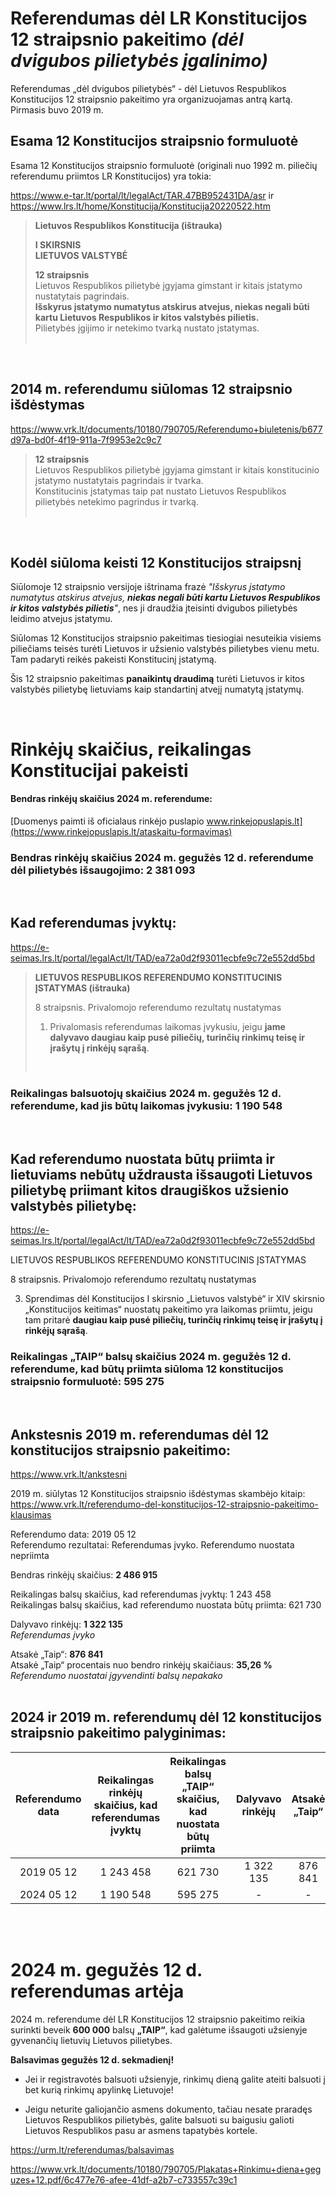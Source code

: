 # Referendumas dėl LR Konstitucijos 12 straipsnio pakeitimo *(dėl dvigubos pilietybės įgalinimo)*

Referendumas „dėl dvigubos pilietybės“ - dėl Lietuvos Respublikos Konstitucijos 12 straipsnio pakeitimo yra organizuojamas antrą kartą. Pirmasis buvo 2019 m.  
  
## Esama 12 Konstitucijos straipsnio formuluotė
  
Esama 12 Konstitucijos straipsnio formuluotė (originali nuo 1992 m. piliečių referendumu priimtos LR Konstitucijos) yra tokia:  

https://www.e-tar.lt/portal/lt/legalAct/TAR.47BB952431DA/asr
ir
https://www.lrs.lt/home/Konstitucija/Konstitucija20220522.htm
  

> **Lietuvos Respublikos Konstitucija (ištrauka)**
>
>**I SKIRSNIS**  
>**LIETUVOS VALSTYBĖ**
>
>**12 straipsnis**  
>Lietuvos Respublikos pilietybė įgyjama gimstant ir kitais įstatymo nustatytais pagrindais.  
>**Išskyrus įstatymo numatytus atskirus atvejus, niekas negali būti kartu Lietuvos Respublikos ir kitos valstybės pilietis.**  
>Pilietybės įgijimo ir netekimo tvarką nustato įstatymas.   
>    <br>  
  
<br>

## 2014 m. referendumu siūlomas 12 straipsnio išdėstymas  

https://www.vrk.lt/documents/10180/790705/Referendumo+biuletenis/b677d97a-bd0f-4f19-911a-7f9953e2c9c7
  
>**12 straipsnis**  
>Lietuvos Respublikos pilietybė įgyjama gimstant ir kitais konstitucinio įstatymo nustatytais pagrindais ir tvarka.  
>Konstitucinis įstatymas taip pat nustato Lietuvos Respublikos pilietybės netekimo pagrindus ir tvarką.  
>    <br>  
    
<br>

## Kodėl siūloma keisti 12 Konstitucijos straipsnį  
  
Siūlomoje 12 straipsnio versijoje ištrinama frazė *"Išskyrus įstatymo numatytus atskirus atvejus, **niekas negali būti kartu Lietuvos Respublikos ir kitos valstybės pilietis**"*, nes ji draudžia įteisinti dvigubos pilietybės leidimo atvejus įstatymu.

Siūlomas 12 Konstitucijos straipsnio pakeitimas tiesiogiai nesuteikia visiems piliečiams teisės turėti Lietuvos ir užsienio valstybės pilietybes vienu metu. Tam padaryti reikės pakeisti Konstitucinį įstatymą.  

Šis 12 straipsnio pakeitimas **panaikintų draudimą** turėti Lietuvos ir kitos valstybės pilietybę lietuviams kaip standartinį atvejį numatytą įstatymų.
  
<br>

# Rinkėjų skaičius, reikalingas Konstitucijai pakeisti
  
#### Bendras rinkėjų skaičius 2024 m. referendume:

[Duomenys paimti iš oficialaus rinkėjo puslapio www.rinkejopuslapis.lt](https://www.rinkejopuslapis.lt/ataskaitu-formavimas)

### Bendras rinkėjų skaičius 2024 m. gegužės 12 d. referendume dėl pilietybės išsaugojimo: **2 381 093**  
  
<br>

## Kad referendumas įvyktų:

https://e-seimas.lrs.lt/portal/legalAct/lt/TAD/ea72a0d2f93011ecbfe9c72e552dd5bd


>**LIETUVOS RESPUBLIKOS REFERENDUMO KONSTITUCINIS ĮSTATYMAS (ištrauka)**
>
>8 straipsnis. Privalomojo referendumo rezultatų nustatymas  
>
>
>1. Privalomasis referendumas laikomas įvykusiu, jeigu **jame dalyvavo daugiau kaip pusė piliečių, turinčių rinkimų teisę ir įrašytų į rinkėjų sąrašą**.  
>  <br>
### Reikalingas balsuotojų skaičius **2024 m. gegužės 12 d.** referendume, kad jis būtų laikomas įvykusiu: **1 190 548**  
  
<br>
    
## Kad referendumo nuostata būtų priimta ir lietuviams nebūtų uždrausta išsaugoti Lietuvos pilietybę priimant kitos draugiškos užsienio valstybės pilietybę:


https://e-seimas.lrs.lt/portal/legalAct/lt/TAD/ea72a0d2f93011ecbfe9c72e552dd5bd

LIETUVOS RESPUBLIKOS REFERENDUMO KONSTITUCINIS ĮSTATYMAS  
  
8 straipsnis. Privalomojo referendumo rezultatų nustatymas  
  
  
3. Sprendimas dėl Konstitucijos I skirsnio „Lietuvos valstybė“ ir XIV skirsnio „Konstitucijos keitimas“ nuostatų pakeitimo yra laikomas priimtu, jeigu tam pritarė **daugiau kaip pusė piliečių, turinčių rinkimų teisę ir įrašytų į rinkėjų sąrašą**.


### Reikalingas **„TAIP“** balsų skaičius 2024 m. gegužės 12 d. referendume, kad būtų priimta siūloma 12 konstitucijos straipsnio formuluotė: **595 275**  
  
<br>  

## Ankstesnis 2019 m. referendumas dėl 12 konstitucijos straipsnio pakeitimo:

https://www.vrk.lt/ankstesni

2019 m. siūlytas 12 Konstitucijos straipsnio išdėstymas skambėjo kitaip: https://www.vrk.lt/referendumo-del-konstitucijos-12-straipsnio-pakeitimo-klausimas  
  
Referendumo data: 2019 05 12  
Referendumo rezultatai: Referendumas įvyko. Referendumo nuostata nepriimta  

Bendras rinkėjų skaičius: **2 486 915**

Reikalingas balsų skaičius, kad referendumas įvyktų: 1 243 458  
Reikalingas balsų skaičius, kad referendumo nuostata būtų priimta: 621 730

Dalyvavo rinkėjų: **1 322 135**  
*Referendumas įvyko*  
  
Atsakė „Taip“: **876 841**  
Atsakė „Taip“ procentais nuo bendro rinkėjų skaičiaus: **35,26 %**  
*Referendumo nuostatai įgyvendinti balsų nepakako* 
<br><br>

## 2024 ir 2019 m. referendumų dėl 12 konstitucijos straipsnio pakeitimo palyginimas:

| Referendumo data | Reikalingas rinkėjų skaičius, kad referendumas įvyktų | Reikalingas balsų **„TAIP“** skaičius, kad nuostata būtų priimta | Dalyvavo rinkėjų | Atsakė „Taip“ |
|:-----------------:|:-------------------------------------------------------:|:-----------------------------------------------------------------:|:--------------:|:--------------:|
|   2019 05 12  | 1 243 458 | 621 730 | 1 322 135 | 876 841 |
|   2024 05 12  | 1 190 548 | 595 275 |       -         |        -         |

<br><br>  
 
# 2024 m. gegužės 12 d. referendumas artėja 
  
2024 m. referendume dėl LR Konstitucijos 12 straipsnio pakeitimo reikia surinkti beveik **600 000** balsų **„TAIP“**, kad galėtume išsaugoti užsienyje gyvenančių lietuvių Lietuvos pilietybes.

**Balsavimas gegužės 12 d. sekmadienį!**

- Jei ir registravotės balsuoti užsienyje, rinkimų dieną galite ateiti balsuoti į bet kurią rinkimų apylinkę Lietuvoje!  
  
- Jeigu neturite galiojančio asmens dokumento, tačiau nesate praradęs Lietuvos Respublikos pilietybės, galite balsuoti su baigusiu galioti Lietuvos Respublikos pasu ar asmens tapatybės kortele.

https://urm.lt/referendumas/balsavimas  
  
https://www.vrk.lt/documents/10180/790705/Plakatas+Rinkimu+diena+geguzes+12.pdf/6c477e76-afee-41df-a2b7-c733557c39c1
